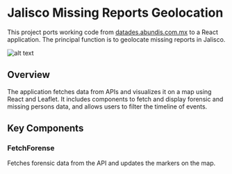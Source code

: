 # Jalisco Missing Reports Geolocation

This project ports working code from [datades.abundis.com.mx](https://datades.abundis.com.mx/) to a React application. The principal function is to geolocate missing reports in Jalisco.

![alt text](https://datades.abundis.com.mx/screen.png)

## Overview

The application fetches data from APIs and visualizes it on a map using React and Leaflet. It includes components to fetch and display forensic and missing persons data, and allows users to filter the timeline of events.

## Key Components

### FetchForense

Fetches forensic data from the API and updates the markers on the map.
